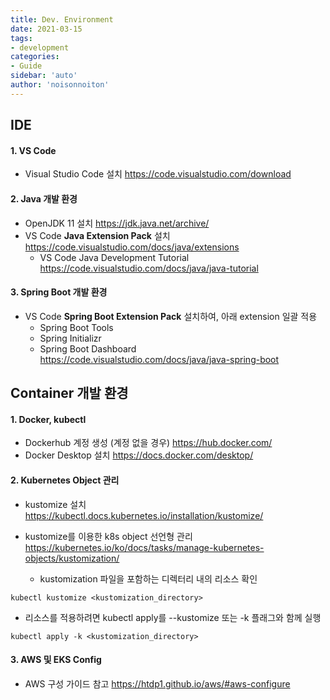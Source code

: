 ```yaml
---
title: Dev. Environment
date: 2021-03-15
tags:
- development
categories: 
- Guide
sidebar: 'auto'
author: 'noisonnoiton'
---
```


## IDE

#### 1. VS Code
- Visual Studio Code 설치
<https://code.visualstudio.com/download>

#### 2. Java 개발 환경
- OpenJDK 11 설치
<https://jdk.java.net/archive/>
- VS Code **Java Extension Pack** 설치
<https://code.visualstudio.com/docs/java/extensions>
  - VS Code Java Development Tutorial
<https://code.visualstudio.com/docs/java/java-tutorial>

#### 3. Spring Boot 개발 환경
- VS Code **Spring Boot Extension Pack** 설치하여, 아래 extension 일괄 적용
  - Spring Boot Tools
  - Spring Initializr
  - Spring Boot Dashboard
<https://code.visualstudio.com/docs/java/java-spring-boot>


## Container 개발 환경

#### 1. Docker, kubectl
- Dockerhub 계정 생성 (계정 없을 경우)
<https://hub.docker.com/>
- Docker Desktop 설치
<https://docs.docker.com/desktop/>

#### 2. Kubernetes Object 관리
- kustomize 설치
<https://kubectl.docs.kubernetes.io/installation/kustomize/>

- kustomize를 이용한 k8s object 선언형 관리
<https://kubernetes.io/ko/docs/tasks/manage-kubernetes-objects/kustomization/>

  - kustomization 파일을 포함하는 디렉터리 내의 리소스 확인
```
kubectl kustomize <kustomization_directory>
```
  - 리소스를 적용하려면 kubectl apply를 --kustomize 또는 -k 플래그와 함께 실행
```
kubectl apply -k <kustomization_directory>
```

#### 3. AWS 및 EKS Config
- AWS 구성 가이드 참고
<https://htdp1.github.io/aws/#aws-configure>
